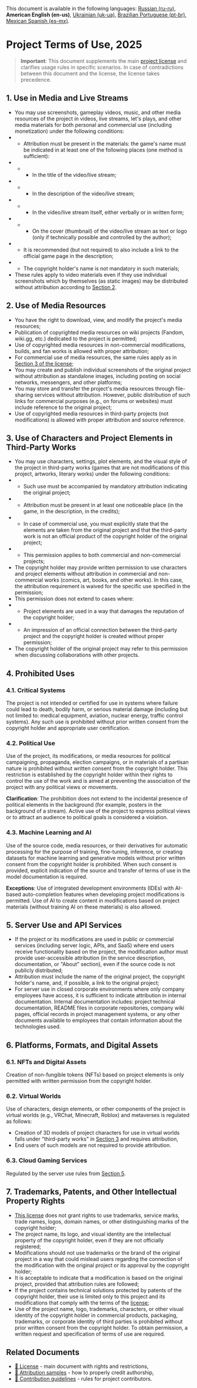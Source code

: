 This document is available in the following languages: [Russian (ru-ru)](/other-langs/TERMS_OF_USE_ru-ru.md), **American English (en-us)**, [Ukrainian (uk-ua)](/other-langs/TERMS_OF_USE_uk-ua.md), [Brazilian Portuguese (pt-br)](/other-langs/TERMS_OF_USE_pt-br.md), [Mexican Spanish (es-mx)](/other-langs/TERMS_OF_USE_es-mx.md).

# Project Terms of Use, 2025

> **Important**: This document supplements the main [project license](/LICENSE.md) and clarifies usage rules in specific scenarios. In case of contradictions between this document and the license, the license takes precedence.

## 1. Use in Media and Live Streams

* You may use screenshots, gameplay videos, music, and other media resources of the project in videos, live streams, let's plays, and other media materials for both personal and commercial use (including monetization) under the following conditions:
* * Attribution must be present in the materials: the game's name must be indicated in at least one of the following places (one method is sufficient):
* * * In the title of the video/live stream;
* * * In the description of the video/live stream;
* * * In the video/live stream itself, either verbally or in written form;
* * * On the cover (thumbnail) of the video/live stream as text or logo (only if technically possible and controlled by the author);
* * It is recommended (but not required) to also include a link to the official game page in the description;
* * The copyright holder's name is not mandatory in such materials;
* These rules apply to video materials even if they use individual screenshots which by themselves (as static images) may be distributed without attribution according to [Section 2](#2-use-of-media-resources).

## 2. Use of Media Resources

* You have the right to download, view, and modify the project's media resources;
* Publication of copyrighted media resources on wiki projects (Fandom, wiki.gg, etc.) dedicated to the project is permitted;
* Use of copyrighted media resources in non-commercial modifications, builds, and fan works is allowed with proper attribution;
* For commercial use of media resources, the same rules apply as in [Section 3 of the license](/LICENSE.md#3-commercial-use);
* You may create and publish individual screenshots of the original project without attribution as standalone images, including posting on social networks, messengers, and other platforms;
* You may store and transfer the project's media resources through file-sharing services without attribution. However, public distribution of such links for commercial purposes (e.g., on forums or websites) must include reference to the original project;
* Use of copyrighted media resources in third-party projects (not modifications) is allowed with proper attribution and source reference.

## 3. Use of Characters and Project Elements in Third-Party Works

* You may use characters, settings, plot elements, and the visual style of the project in third-party works (games that are not modifications of this project, artworks, literary works) under the following conditions:
* * Such use must be accompanied by mandatory attribution indicating the original project;
* * Attribution must be present in at least one noticeable place (in the game, in the description, in the credits);
* * In case of commercial use, you must explicitly state that the elements are taken from the original project and that the third-party work is not an official product of the copyright holder of the original project;
* * This permission applies to both commercial and non-commercial projects;
* The copyright holder may provide written permission to use characters and project elements without attribution in commercial and non-commercial works (comics, art, books, and other works). In this case, the attribution requirement is waived for the specific use specified in the permission;
* This permission does not extend to cases where:
* * Project elements are used in a way that damages the reputation of the copyright holder;
* * An impression of an official connection between the third-party project and the copyright holder is created without proper permission;
* The copyright holder of the original project may refer to this permission when discussing collaborations with other projects.

## 4. Prohibited Uses

### 4.1. Critical Systems

The project is not intended or certified for use in systems where failure could lead to death, bodily harm, or serious material damage (including but not limited to: medical equipment, aviation, nuclear energy, traffic control systems). Any such use is prohibited without prior written consent from the copyright holder and appropriate user certification.

### 4.2. Political Use

Use of the project, its modifications, or media resources for political campaigning, propaganda, election campaigns, or in materials of a partisan nature is prohibited without written consent from the copyright holder. This restriction is established by the copyright holder within their rights to control the use of the work and is aimed at preventing the association of the project with any political views or movements.

**Clarification**: The prohibition does not extend to the incidental presence of political elements in the background (for example, posters in the background of a stream). Active use of the project to express political views or to attract an audience to political goals is considered a violation.

### 4.3. Machine Learning and AI

Use of the source code, media resources, or their derivatives for automatic processing for the purpose of training, fine-tuning, inference, or creating datasets for machine learning and generative models without prior written consent from the copyright holder is prohibited. When such consent is provided, explicit indication of the source and transfer of terms of use in the model documentation is required.

**Exceptions**: Use of integrated development environments (IDEs) with AI-based auto-completion features when developing project modifications is permitted. Use of AI to create content in modifications based on project materials (without training AI on these materials) is also allowed.

## 5. Server Use and API Services

* If the project or its modifications are used in public or commercial services (including server logic, APIs, and SaaS) where end users receive functionality based on the project, the modification author must provide user-accessible attribution (in the service description, documentation, or "About" section), even if the source code is not publicly distributed;
* Attribution must include the name of the original project, the copyright holder's name, and, if possible, a link to the original project;
* For server use in closed corporate environments where only company employees have access, it is sufficient to indicate attribution in internal documentation. Internal documentation includes: project technical documentation, README files in corporate repositories, company wiki pages, official records in project management systems, or any other documents available to employees that contain information about the technologies used.

## 6. Platforms, Formats, and Digital Assets

### 6.1. NFTs and Digital Assets

Creation of non-fungible tokens (NFTs) based on project elements is only permitted with written permission from the copyright holder.

### 6.2. Virtual Worlds

Use of characters, design elements, or other components of the project in virtual worlds (e.g., VRChat, Minecraft, Roblox) and metaverses is regulated as follows:

* Creation of 3D models of project characters for use in virtual worlds falls under "third-party works" in [Section 3](#3-use-of-characters-and-project-elements-in-third-party-works) and requires attribution,
* End users of such models are not required to provide attribution.

### 6.3. Cloud Gaming Services

Regulated by the server use rules from [Section 5](#5-server-use-and-api-services).

## 7. Trademarks, Patents, and Other Intellectual Property Rights

* [This license](/LICENSE.md) does not grant rights to use trademarks, service marks, trade names, logos, domain names, or other distinguishing marks of the copyright holder;
* The project name, its logo, and visual identity are the intellectual property of the copyright holder, even if they are not officially registered;
* Modifications should not use trademarks or the brand of the original project in a way that could mislead users regarding the connection of the modification with the original project or its approval by the copyright holder;
* It is acceptable to indicate that a modification is based on the original project, provided that attribution rules are followed;
* If the project contains technical solutions protected by patents of the copyright holder, their use is limited only to this project and its modifications that comply with the terms of the [license](/LICENSE.md);
* Use of the project name, logo, trademarks, characters, or other visual identity of the copyright holder in commercial products, packaging, trademarks, or corporate identity of third parties is prohibited without prior written consent from the copyright holder. To obtain permission, a written request and specification of terms of use are required.

## Related Documents

* [📜 License](/LICENSE.md) - main document with rights and restrictions,
* [👤 Attribution samples](/ATTRIBUTION.md) - how to properly credit authorship,
* [🤝 Contribution guidelines](/CONTRIBUTING.md) - rules for project contributors.

